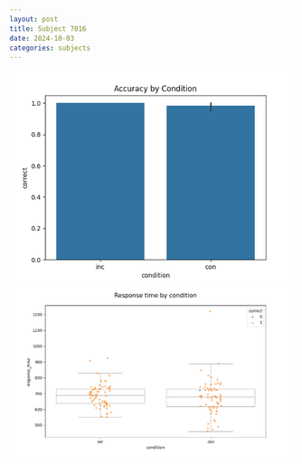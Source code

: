 ```yaml
---
layout: post
title: Subject 7016
date: 2024-10-03
categories: subjects
---
```


![](data/7016/run-2/7016_NF_acc.png)
![](data/7016/run-2/7016_NF_rt.png)
